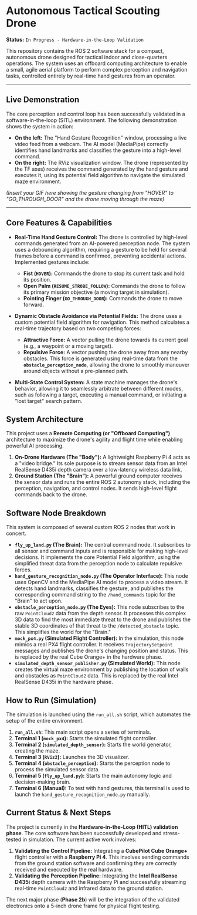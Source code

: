 # Autonomous Tactical Scouting Drone

**Status:** `In Progress - Hardware-in-the-Loop Validation`

This repository contains the ROS 2 software stack for a compact, autonomous drone designed for tactical indoor and close-quarters operations. The system uses an offboard computing architecture to enable a small, agile aerial platform to perform complex perception and navigation tasks, controlled entirely by real-time hand gestures from an operator.

---

## Live Demonstration

The core perception and control loop has been successfully validated in a software-in-the-loop (SITL) environment. The following demonstration shows the system in action:

* **On the left:** The "Hand Gesture Recognition" window, processing a live video feed from a webcam. The AI model (MediaPipe) correctly identifies hand landmarks and classifies the gesture into a high-level command.
* **On the right:** The RViz visualization window. The drone (represented by the TF axes) receives the command generated by the hand gesture and executes it, using its potential field algorithm to navigate the simulated maze environment.

*(Insert your GIF here showing the gesture changing from "HOVER" to "GO_THROUGH_DOOR" and the drone moving through the maze)*

---

## Core Features & Capabilities

* **Real-Time Hand Gesture Control:** The drone is controlled by high-level commands generated from an AI-powered perception node. The system uses a debouncing algorithm, requiring a gesture to be held for several frames before a command is confirmed, preventing accidental actions. Implemented gestures include:
    * **Fist (`HOVER`):** Commands the drone to stop its current task and hold its position.
    * **Open Palm (`RESUME_STROBE_FOLLOW`):** Commands the drone to follow its primary mission objective (a moving target in simulation).
    * **Pointing Finger (`GO_THROUGH_DOOR`):** Commands the drone to move forward.

* **Dynamic Obstacle Avoidance via Potential Fields:** The drone uses a custom potential field algorithm for navigation. This method calculates a real-time trajectory based on two competing forces:
    * **Attractive Force:** A vector pulling the drone towards its current goal (e.g., a waypoint or a moving target).
    * **Repulsive Force:** A vector pushing the drone away from any nearby obstacles. This force is generated using real-time data from the **`obstacle_perception_node`**, allowing the drone to smoothly maneuver around objects without a pre-planned path.

* **Multi-State Control System:** A state machine manages the drone's behavior, allowing it to seamlessly arbitrate between different modes, such as following a target, executing a manual command, or initiating a "lost target" search pattern.

## System Architecture

This project uses a **Remote Computing (or "Offboard Computing")** architecture to maximize the drone's agility and flight time while enabling powerful AI processing.

1.  **On-Drone Hardware (The "Body"):** A lightweight Raspberry Pi 4 acts as a "video bridge." Its sole purpose is to stream sensor data from an Intel RealSense D435i depth camera over a low-latency wireless data link.
2.  **Ground Station (The "Brain"):** A powerful ground computer receives the sensor data and runs the entire ROS 2 autonomy stack, including the perception, navigation, and control nodes. It sends high-level flight commands back to the drone.

## Software Node Breakdown

This system is composed of several custom ROS 2 nodes that work in concert.

* **`fly_up_land.py` (The Brain):** The central command node. It subscribes to all sensor and command inputs and is responsible for making high-level decisions. It implements the core Potential Field algorithm, using the simplified threat data from the perception node to calculate repulsive forces.
* **`hand_gesture_recognition_node.py` (The Operator Interface):** This node uses OpenCV and the MediaPipe AI model to process a video stream. It detects hand landmarks, classifies the gesture, and publishes the corresponding command string to the `/hand_commands` topic for the "Brain" to act upon.
* **`obstacle_perception_node.py` (The Eyes):** This node subscribes to the raw `PointCloud2` data from the depth sensor. It processes this complex 3D data to find the most immediate threat to the drone and publishes the stable 3D coordinates of that threat to the `/detected_obstacle` topic. This simplifies the world for the "Brain."
* **`mock_px4.py` (Simulated Flight Controller):** In the simulation, this node mimics a real PX4 flight controller. It receives `TrajectorySetpoint` messages and publishes the drone's changing position and status. This is replaced by the real Cube Orange+ in the hardware phase.
* **`simulated_depth_sensor_publisher.py` (Simulated World):** This node creates the virtual maze environment by publishing the location of walls and obstacles as `PointCloud2` data. This is replaced by the real Intel RealSense D435i in the hardware phase.

## How to Run (Simulation)

The simulation is launched using the `run_all.sh` script, which automates the setup of the entire environment.

1.  **`run_all.sh`:** This main script opens a series of terminals.
2.  **Terminal 1 (`mock_px4`):** Starts the simulated flight controller.
3.  **Terminal 2 (`simulated_depth_sensor`):** Starts the world generator, creating the maze.
4.  **Terminal 3 (`RViz2`):** Launches the 3D visualizer.
5.  **Terminal 4 (`obstacle_perception`):** Starts the perception node to process the simulated sensor data.
6.  **Terminal 5 (`fly_up_land.py`):** Starts the main autonomy logic and decision-making brain.
7.  **Terminal 6 (Manual):** To test with hand gestures, this terminal is used to launch the `hand_gesture_recognition_node.py` manually.

## Current Status & Next Steps

The project is currently in the **Hardware-in-the-Loop (HITL) validation phase**. The core software has been successfully developed and stress-tested in simulation. The current active work involves:

1.  **Validating the Control Pipeline:** Integrating a **CubePilot Cube Orange+** flight controller with a **Raspberry Pi 4**. This involves sending commands from the ground station software and confirming they are correctly received and executed by the real hardware.
2.  **Validating the Perception Pipeline:** Integrating the **Intel RealSense D435i** depth camera with the Raspberry Pi and successfully streaming real-time `PointCloud2` and infrared data to the ground station.

The next major phase (**Phase 2b**) will be the integration of the validated electronics onto a 5-inch drone frame for physical flight testing.
